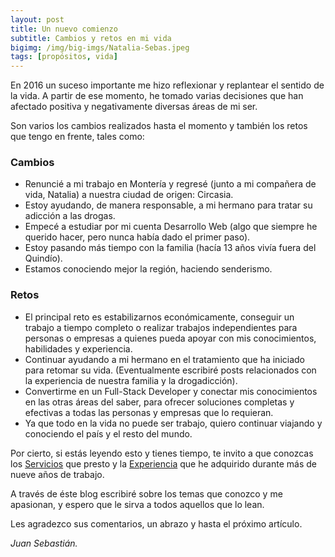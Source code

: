 ```yaml
---
layout: post
title: Un nuevo comienzo
subtitle: Cambios y retos en mi vida
bigimg: /img/big-imgs/Natalia-Sebas.jpeg
tags: [propósitos, vida]
---
```


En 2016 un suceso importante me hizo reflexionar y replantear el sentido de la vida. A partir de ese momento, he tomado varias decisiones que han afectado positiva y negativamente diversas áreas de mi ser.

Son varios los cambios realizados hasta el momento y también los retos que tengo en frente, tales como:

### Cambios

- Renuncié a mi trabajo en Montería y regresé (junto a mi compañera de vida, Natalia) a nuestra ciudad de origen: Circasia.
- Estoy ayudando, de manera responsable, a mi hermano para tratar su adicción a las drogas.
- Empecé a estudiar por mi cuenta Desarrollo Web (algo que siempre he querido hacer, pero nunca había dado el primer paso).
- Estoy pasando más tiempo con la familia (hacía 13 años vivía fuera del Quindío).
- Estamos conociendo mejor la región, haciendo senderismo.

### Retos

- El principal reto es estabilizarnos económicamente, conseguir un trabajo a tiempo completo o realizar trabajos independientes para personas o empresas a quienes pueda apoyar con mis conocimientos, habilidades y experiencia.
- Continuar ayudando a mi hermano en el tratamiento que ha iniciado para retomar su vida. (Eventualmente escribiré posts relacionados con la experiencia de nuestra familia y la drogadicción).
- Convertirme en un Full-Stack Developer y conectar mis conocimientos en las otras áreas del saber, para ofrecer soluciones completas y efectivas a todas las personas y empresas que lo requieran.
- Ya que todo en la vida no puede ser trabajo, quiero continuar viajando y conociendo el país y el resto del mundo.

Por cierto, si estás leyendo esto y tienes tiempo, te invito a que conozcas los [Servicios](https://sebastianbetancourt.com/) que presto y la [Experiencia](https://sebastianbetancourt.com/experiencia/) que he adquirido durante más de nueve años de trabajo.

A través de éste blog escribiré sobre los temas que conozco y me apasionan, y espero que le sirva a todos aquellos que lo lean.

Les agradezco sus comentarios, un abrazo y hasta el próximo artículo.

*Juan Sebastián.*
